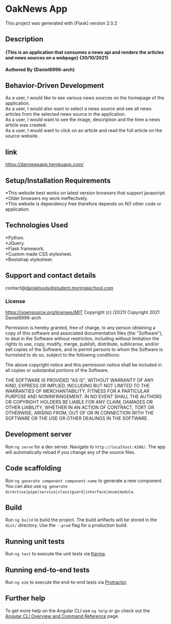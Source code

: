 # OakNews App

This project was generated with [Flask] version 2.0.2

## Description  
#### {This is an application that consumes a news api and renders the articles and news sources on a webpage} {30/10/2021}  
#### Authored By **{Daniel6996-arch}**
## Behavior-Driven Development
As a user, I would like to see various news sources on the homepage of the application.   
As a user, I would also want to select a news source and see all news articles from the selected news source in the application.   
As a user, I would want to see the image, description and the time a news article was created.  
As a user, I would want to click on an article and read the full article on the source website.  
## link
 https://dannewsapp.herokuapp.com/ 
## Setup/Installation Requirements
*This website best works on latest version browsers that support javascript.   
*Older browsers my work ineffectively.   
*This website is dependency free therefore depends on NO other code or application.
## Technologies Used
*Python.  
*JQuery.  
*Flask framework.   
*Custom made CSS stylesheet.    
*Bootstrap stylesheet.     
## Support and contact details   
contact@danielnyutu@student.moringaschool.com
### License 
https://opensource.org/licenses/MIT
Copyright (c) (2021)
Copyright 2021 Daniel6996-arch

Permission is hereby granted, free of charge, to any person obtaining a copy of this software and associated documentation files (the "Software"), to deal in the Software without restriction, including without limitation the rights to use, copy, modify, merge, publish, distribute, sublicense, and/or sell copies of the Software, and to permit persons to whom the Software is furnished to do so, subject to the following conditions:

The above copyright notice and this permission notice shall be included in all copies or substantial portions of the Software.

THE SOFTWARE IS PROVIDED "AS IS", WITHOUT WARRANTY OF ANY KIND, EXPRESS OR IMPLIED, INCLUDING BUT NOT LIMITED TO THE WARRANTIES OF MERCHANTABILITY, FITNESS FOR A PARTICULAR PURPOSE AND NONINFRINGEMENT. IN NO EVENT SHALL THE AUTHORS OR COPYRIGHT HOLDERS BE LIABLE FOR ANY CLAIM, DAMAGES OR OTHER LIABILITY, WHETHER IN AN ACTION OF CONTRACT, TORT OR OTHERWISE, ARISING FROM, OUT OF OR IN CONNECTION WITH THE SOFTWARE OR THE USE OR OTHER DEALINGS IN THE SOFTWARE.

## Development server

Run `ng serve` for a dev server. Navigate to `http://localhost:4200/`. The app will automatically reload if you change any of the source files.

## Code scaffolding

Run `ng generate component component-name` to generate a new component. You can also use `ng generate directive|pipe|service|class|guard|interface|enum|module`.

## Build

Run `ng build` to build the project. The build artifacts will be stored in the `dist/` directory. Use the `--prod` flag for a production build.

## Running unit tests

Run `ng test` to execute the unit tests via [Karma](https://karma-runner.github.io).

## Running end-to-end tests

Run `ng e2e` to execute the end-to-end tests via [Protractor](http://www.protractortest.org/).

## Further help

To get more help on the Angular CLI use `ng help` or go check out the [Angular CLI Overview and Command Reference](https://angular.io/cli) page.
